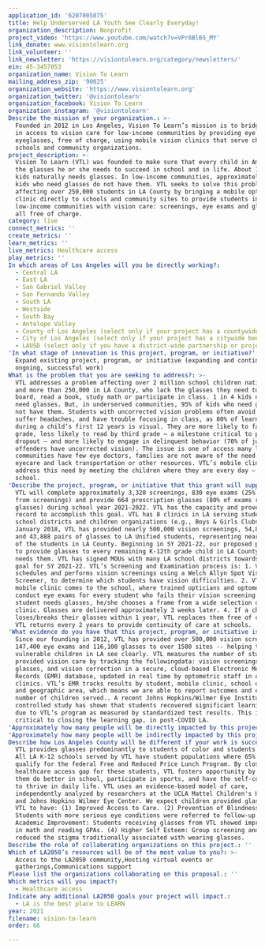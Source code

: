 ```yaml
---
application_id: '6207005875'
title: Help Underserved LA Youth See Clearly Everyday!
organization_description: Nonprofit
project_video: 'https://www.youtube.com/watch?v=VPr6Bl6S_MY'
link_donate: www.visiontolearn.org
link_volunteer: ''
link_newsletter: 'https://visiontolearn.org/category/newsletters/'
ein: 45-3457853
organization_name: Vision To Learn
mailing_address_zip: '90025'
organization_website: 'https://www.visiontolearn.org'
organization_twitter: '@visiontolearn'
organization_facebook: Vision To Learn
organization_instagram: '@visiontolearn'
Describe the mission of your organization.: >-
  Founded in 2012 in Los Angeles, Vision To Learn’s mission is to bridge the gap
  in access to vision care for low-income communities by providing eye exams and
  eyeglasses, free of charge, using mobile vision clinics that serve children at
  schools and community organizations.
project_description: >-
  Vision To Learn (VTL) was founded to make sure that every child in America has
  the glasses he or she needs to succeed in school and in life. About 1 in 4
  kids naturally needs glasses. In low-income communities, approximately 95% of
  kids who need glasses do not have them. VTL seeks to solve this problem
  affecting over 250,000 students in LA County by bringing a mobile optometric
  clinic directly to schools and community sites to provide students in
  low-income communities with vision care: screenings, eye exams and glasses,
  all free of charge.
category: live
connect_metrics: ''
create_metrics: ''
learn_metrics: ''
live_metrics: Healthcare access
play_metrics: ''
In which areas of Los Angeles will you be directly working?:
  - Central LA
  - East LA
  - San Gabriel Valley
  - San Fernando Valley
  - South LA
  - Westside
  - South Bay
  - Antelope Valley
  - County of Los Angeles (select only if your project has a countywide benefit)
  - City of Los Angeles (select only if your project has a citywide benefit)
  - LAUSD (select only if you have a district-wide partnership or project)
'In what stage of innovation is this project, program, or initiative?': >-
  Expand existing project, program, or initiative (expanding and continuing
  ongoing, successful work)
What is the problem that you are seeking to address?: >-
  VTL addresses a problem affecting over 2 million school children nationwide,
  and more than 250,000 in LA County, who lack the glasses they need to see the
  board, read a book, study math or participate in class. 1 in 4 kids naturally
  need glasses. But, in underserved communities, 95% of kids who need glasses do
  not have them. Students with uncorrected vision problems often avoid reading,
  suffer headaches, and have trouble focusing in class, as 80% of learning
  during a child’s first 12 years is visual. They are more likely to fail a
  grade, less likely to read by third grade – a milestone critical to preventing
  dropout – and more likely to engage in delinquent behavior (70% of juvenile
  offenders have uncorrected vision). The issue is one of access many low-income
  communities have few eye doctors, families are not aware of the need for
  eyecare and lack transportation or other resources. VTL’s mobile clinics
  address this need by meeting the children where they are every day – in
  school.
'Describe the project, program, or initiative that this grant will support to address the problem identified.': >-
  VTL will complete approximately 3,320 screenings, 830 eye exams (25% fail rate
  from screenings) and provide 664 prescription glasses (80% of exams result in
  glasses) during school year 2021-2022. VTL has the capacity and proven track
  record to accomplish this goal. VTL has 8 clinics in LA serving students in 28
  school districts and children organizations (e.g., Boys & Girls Clubs). Since
  January 2018, VTL has provided nearly 500,000 vision screenings, 54,874 exams
  and 43,888 pairs of glasses to LA Unified students, representing nearly half
  of the students in LA County. Beginning in SY 2021-22, our proposed program is
  to provide glasses to every remaining K‐12th grade child in LA County who
  needs them. VTL has signed MOUs with many LA school districts towards this
  goal for SY 2021-22. VTL’s Screening and Examination process is: 1. VTL
  schedules and performs vision screenings using a Welch Allyn Spot Vision
  Screener, to determine which students have vision difficulties. 2. VTL’s
  mobile clinic comes to the school, where trained opticians and optometrists
  conduct eye exams for every student who fails their vision screening. 3. If a
  student needs glasses, he/she chooses a frame from a wide selection on the
  clinic. Glasses are delivered approximately 3 weeks later. 4. If a child
  loses/breaks their glasses within 1 year, VTL replaces them free of charge. 5.
  VTL returns every 2 years to provide continuity of care at schools.
'What evidence do you have that this project, program, or initiative is or will be successful, and how will you define and measure success?': >-
  Since our founding in 2012, VTL has provided over 500,000 vision screenings,
  147,400 eye exams and 116,100 glasses to over 1580 sites -- helping the most
  vulnerable children in LA see clearly. VTL measures the number of students
  provided vision care by tracking the followingdata: vision screenings, exams,
  glasses, and vision correction in a secure, cloud-based Electronic Medical
  Records (EMR) database, updated in real time by optometric staff in our mobile
  clinics. VTL’s EMR tracks results by student, mobile clinic, school district,
  and geographic area, which means we are able to report outcomes and exact
  number of children served.. A recent Johns Hopkins/Wilmer Eye Institute 3-year
  controlled study has shown that students recovered significant learning time
  due to VTL’s program as measured by standardized test results. This is
  critical to closing the learning gap, in post-COVID LA.
'Approximately how many people will be directly impacted by this project, program, or initiative?': '3320'
'Approximately how many people will be indirectly impacted by this project, program, or initiative?': '13280'
Describe how Los Angeles County will be different if your work is successful.: >-
  VTL provides glasses predominantly to students of color and students in need.
  All LA K-12 schools served by VTL have student populations where 65% or more
  qualify for the federal Free and Reduced Price Lunch Program. By closing a
  healthcare access gap for these students, VTL fosters opportunity by helping
  them do better in school, participate in sports, and have the self-confidence
  to thrive in daily life. VTL uses an evidence-based model of care,
  independently analyzed by researchers at the UCLA Mattel Children's Hospital
  and Johns Hopkins Wilmer Eye Center. We expect children provided glasses by
  VTL to have: (1) Improved Access to Care. (2) Prevention of Blindness:
  Students with more serious eye conditions were referred to follow-up care. (3)
  Academic Improvement: Students receiving glasses from VTL showed improvements
  in math and reading GPAs. (4) Higher Self Esteem: Group screening and exams
  reduced the stigma traditionally associated with wearing glasses.
Describe the role of collaborating organizations on this project.: ''
Which of LA2050’s resources will be of the most value to you?: >-
  Access to the LA2050 community,Hosting virtual events or
  gatherings,Communications support
Please list the organizations collaborating on this proposal.: ''
Which metrics will you impact?:
  - Healthcare access
Indicate any additional LA2050 goals your project will impact.:
  - LA is the best place to LEARN
year: 2021
filename: vision-to-learn
order: 66

---
```

